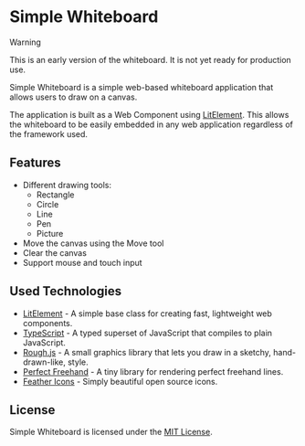 # Simple Whiteboard

> [!WARNING]
> This is an early version of the whiteboard.
> It is not yet ready for production use.

Simple Whiteboard is a simple web-based whiteboard application that allows users to draw on a canvas.

The application is built as a Web Component using [LitElement](https://lit.dev/).
This allows the whiteboard to be easily embedded in any web application regardless of the framework used.

## Features

- Different drawing tools:
  - Rectangle
  - Circle
  - Line
  - Pen
  - Picture
- Move the canvas using the Move tool
- Clear the canvas
- Support mouse and touch input

## Used Technologies

- [LitElement](https://lit.dev/) - A simple base class for creating fast, lightweight web components.
- [TypeScript](https://www.typescriptlang.org/) - A typed superset of JavaScript that compiles to plain JavaScript.
- [Rough.js](https://roughjs.com/) - A small graphics library that lets you draw in a sketchy, hand-drawn-like, style.
- [Perfect Freehand](https://github.com/steveruizok/perfect-freehand) - A tiny library for rendering perfect freehand lines.
- [Feather Icons](https://feathericons.com/) - Simply beautiful open source icons.

## License

Simple Whiteboard is licensed under the [MIT License](./LICENSE).
